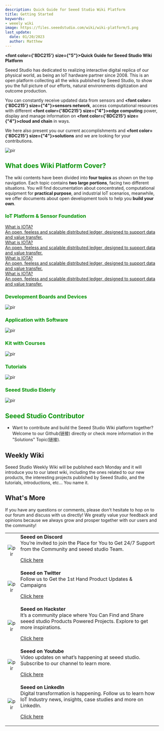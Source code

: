 ```yaml
---
description: Quick Guide for Seeed Studio Wiki Platform
title: Getting Started
keywords:
- weeely wiki
image: https://files.seeedstudio.com/wiki/wiki-platform/S.png
last_update:
  date: 01/20/2023
  author: Matthew
---
```


<strong><font color={'8DC215'} size={"5"}>Quick Guide for Seeed Studio Wiki Platform</font></strong>

Seeed Studio has dedicated to realizing interactive digital replica of our physical world, as being an IoT hardware partner since 2008. This is an open platform collecting all the wikis published by Seeed Studio, to show you the full picture of our efforts, natural environments digitization and outcome production.

You can constantly receive updated data from sensors and <strong><font color={'8DC215'} size={"4"}>sensors network</font></strong>, access computational resources with different <strong><font color={'8DC215'} size={"4"}>edge computing</font></strong> power, display and manage information on <strong><font color={'8DC215'} size={"4"}>cloud and chain</font></strong> in ways.

We here also present you our current accomplishments and <strong><font color={'8DC215'} size={"4"}>solutions</font></strong> and we are looking for your contributions.

<p style={{textAlign: 'center'}}><img src="https://files.seeedstudio.com/wiki/New_Wiki_Platform/example/showcase2.png" alt="pir" width={1000} height="auto" /></p>

## <font color="{'D29291'}" size="{&quot;6&quot;}">What does Wiki Platform Cover?</font>

The wiki contents have been divided into **four topics** as shown on the top navigation. Each topic contains **two large portions**, facing two different situations. You will find documentation about concentrated, computational equipment for **practical purpose**, and industrial IoT scenarios, meanwhile, we offer documents about open development tools to help you **build your own**.

### <font color="{'D29291'}" size="{&quot;5&quot;}">IoT Platform & Sensor Foundation</font>

 <div class="start_card_container">
    <a class="start_card_item" href="/learn/about-iota/an-introduction-to-iota/">
        <div class="start_card_wrapper">
            <div class="start_card_title">What is IOTA?</div>
            <div class="start_card_content">An open, feeless and scalable distributed ledger, designed to support data and
                value transfer.</div>
        </div>
    </a>
    <a class="start_card_item" href="/learn/about-iota/an-introduction-to-iota/">
        <div class="start_card_wrapper">
            <div class="start_card_title">What is IOTA?</div>
            <div class="start_card_content">An open, feeless and scalable distributed ledger, designed to support data and
                value transfer.</div>
        </div>
    </a>
  </div>
  <div class="start_card_container">
    <a class="start_card_item" href="/learn/about-iota/an-introduction-to-iota/">
        <div class="start_card_wrapper">
            <div class="start_card_title">What is IOTA?</div>
            <div class="start_card_content">An open, feeless and scalable distributed ledger, designed to support data and
                value transfer.</div>
        </div>
    </a>
    <a class="start_card_item" href="/learn/about-iota/an-introduction-to-iota/">
        <div class="start_card_wrapper">
            <div class="start_card_title">What is IOTA?</div>
            <div class="content">An open, feeless and scalable distributed ledger, designed to support data and
                value transfer.</div>
        </div>
    </a>
  </div>

### <font color="{'D29291'}" size="{&quot;5&quot;}">Development Boards and Devices</font>

<p style={{textAlign: 'center'}}><img src="https://files.seeedstudio.com/wiki/New_Wiki_Platform/example/getting_started2.png" alt="pir" width={600} height="auto" /></p>

### <font color="{'D29291'}" size="{&quot;5&quot;}">Application with Software</font>

<p style={{textAlign: 'center'}}><img src="https://files.seeedstudio.com/wiki/New_Wiki_Platform/example/getting_started3.png" alt="pir" width={600} height="auto" /></p>

### <font color="{'D29291'}" size="{&quot;5&quot;}">Kit with Courses</font>

<p style={{textAlign: 'center'}}><img src="https://files.seeedstudio.com/wiki/New_Wiki_Platform/example/getting_started4.png" alt="pir" width={300} height="auto" /></p>

### <font color="{'D29291'}" size="{&quot;5&quot;}">Tutorials</font>

<p style={{textAlign: 'center'}}><img src="https://files.seeedstudio.com/wiki/New_Wiki_Platform/example/getting_started5.png" alt="pir" width={300} height="auto" /></p>

### <font color="{'D29291'}" size="{&quot;5&quot;}">Seeed Studio Elderly</font>

<p style={{textAlign: 'center'}}><img src="https://files.seeedstudio.com/wiki/New_Wiki_Platform/example/getting_started6.png" alt="pir" width={300} height="auto" /></p>

## <font color="{'D29291'}" size="{&quot;6&quot;}">Seeed Studio Contributor</font>

- Want to contribute and build the Seeed Studio Wiki platform together? Welcome to our Github(链接) directly or check more information in the "Solutions" Topic(链接).

## Weekly Wiki

Seeed Studio Weekly Wiki will be published each Monday and it will introduce you to our latest wiki, including the ones related to our new products, the interesting projects published by Seeed Studio, and the tutorials, introductions, etc... You name it.

## What's More

If you have any questions or comments, please don't hesitate to hop on to our forum and discuss with us directly! We greatly value your feedback and opinions because we always grow and prosper together with our users and the community!

<table align="center">
  <tbody>
    <tr>
      <td align="center"><p style={{textAlign: 'center'}}><img src="https://files.seeedstudio.com/wiki/IndexWiki/discord1.png" alt="pir" width={100} height="auto" /></p></td>
      <td align="left"><strong>Seeed on Discord</strong><br />You’re invited to join the Place for You to Get 24/7 Support from the Community and seeed studio Team.<p><a href="https://discord.com/invite/QqMgVwHT3X" target="_blank">Click here</a></p></td>
    </tr>
    <tr>
      <td align="center"><p style={{textAlign: 'center'}}><img src="https://files.seeedstudio.com/wiki/IndexWiki/Twitter1.png" alt="pir" width={60} height="auto" /></p></td>
      <td align="left"><strong>Seeed on Twitter</strong><br />Follow us to Get the 1st Hand Product Updates &amp; Campaigns<p><a href="https://twitter.com/seeedstudio" target="_blank">Click here</a></p></td>
    </tr>
    <tr>
      <td align="center"><p style={{textAlign: 'center'}}><img src="https://files.seeedstudio.com/wiki/IndexWiki/hackster1.png" alt="pir" width={200} height="auto" /></p></td>
      <td align="left"><strong>Seeed on Hackster</strong><br />It’s a community place where You Can Find and Share seeed studio Products Powered Projects. Explore to get more inspirations.<p><a href="https://www.hackster.io/seeed" target="_blank">Click here</a></p></td>
    </tr>
    <tr>
      <td align="center"><p style={{textAlign: 'center'}}><img src="https://files.seeedstudio.com/wiki/IndexWiki/YouTube.png" alt="pir" width={300} height="auto" /></p></td>
      <td align="left"><strong>Seeed on Youtube</strong><br />Video updates on what’s happening at seeed studio. Subscribe to our channel to learn more.<p><a href="http://www.youtube.com/c/SeeedStudioSZ" target="_blank">Click here</a></p></td>
    </tr>
    <tr>
      <td align="center"><p style={{textAlign: 'center'}}><img src="https://files.seeedstudio.com/wiki/IndexWiki/LinkedIn_Logo.png" alt="pir" width={300} height="auto" /></p></td>
      <td align="left"><strong>Seeed on LinkedIn</strong><br />Digital transformation is happening. Follow us to learn how IoT Industry news, insights, case studies and more on LinkedIn.<p><a href="https://www.linkedin.com/company/seeedstudio" target="_blank">Click here</a></p></td>
    </tr>
  </tbody></table>
